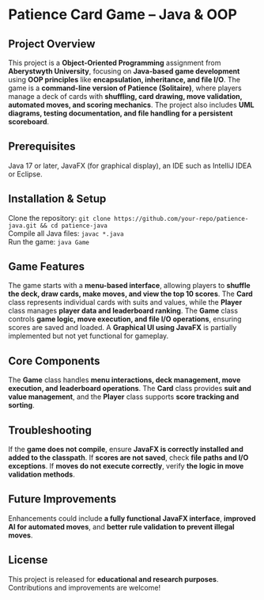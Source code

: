 # Patience Card Game – Java & OOP  
## Project Overview  
This project is a **Object-Oriented Programming** assignment from **Aberystwyth University**, focusing on **Java-based game development** using **OOP principles** like **encapsulation, inheritance, and file I/O**. The game is a **command-line version of Patience (Solitaire)**, where players manage a deck of cards with **shuffling, card drawing, move validation, automated moves, and scoring mechanics**. The project also includes **UML diagrams, testing documentation, and file handling for a persistent scoreboard**.  

## Prerequisites  
Java 17 or later, JavaFX (for graphical display), an IDE such as IntelliJ IDEA or Eclipse.  

## Installation & Setup  
Clone the repository: `git clone https://github.com/your-repo/patience-java.git && cd patience-java`  
Compile all Java files: `javac *.java`  
Run the game: `java Game`  

## Game Features  
The game starts with a **menu-based interface**, allowing players to **shuffle the deck, draw cards, make moves, and view the top 10 scores**. The **Card** class represents individual cards with suits and values, while the **Player** class manages **player data and leaderboard ranking**. The **Game** class controls **game logic, move execution, and file I/O operations**, ensuring scores are saved and loaded. A **Graphical UI using JavaFX** is partially implemented but not yet functional for gameplay.  

## Core Components  
The **Game** class handles **menu interactions, deck management, move execution, and leaderboard operations**. The **Card** class provides **suit and value management**, and the **Player** class supports **score tracking and sorting**.  

## Troubleshooting  
If the **game does not compile**, ensure **JavaFX is correctly installed and added to the classpath**. If **scores are not saved**, check **file paths and I/O exceptions**. If **moves do not execute correctly**, verify **the logic in move validation methods**.  

## Future Improvements  
Enhancements could include **a fully functional JavaFX interface**, **improved AI for automated moves**, and **better rule validation to prevent illegal moves**.  

## License  
This project is released for **educational and research purposes**. Contributions and improvements are welcome!  

